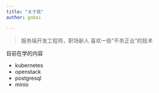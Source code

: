 ```yaml
---
title: "关于我"
author: gobai

---
```


> 服务端开发工程师，职场新人 喜欢一些“不务正业”的技术

目前在学的内容

- kubernetes
- openstack
- postgresql
- minio